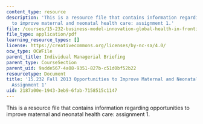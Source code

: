 ```yaml
---
content_type: resource
description: 'This is a resource file that contains information regarding opportunities
  to improve maternal and neonatal health care: assignment 1.'
file: /courses/15-232-business-model-innovation-global-health-in-frontier-markets-fall-2013/2187a00e19433eb96fab7158515c1147_MIT15_232F13_a1_maternal_4.pdf
file_type: application/pdf
learning_resource_types: []
license: https://creativecommons.org/licenses/by-nc-sa/4.0/
ocw_type: OCWFile
parent_title: Individual Managerial Briefing
parent_type: CourseSection
parent_uid: 9adde567-4a08-9351-827b-c51d0bf52b22
resourcetype: Document
title: '15.232 Fall 2013 Opportunities to Improve Maternal and Neonatal Health Care:
  Assignment 1'
uid: 2187a00e-1943-3eb9-6fab-7158515c1147
---
```

This is a resource file that contains information regarding opportunities to improve maternal and neonatal health care: assignment 1.